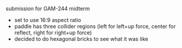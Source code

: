 submission for GAM-244 midterm

- set to use 16:9 aspect ratio
- paddle has three collider regions (left for left+up force, center for reflect, right for right+up force)
- decided to do hexagonal bricks to see what it was like
